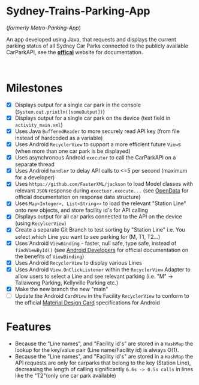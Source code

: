 
# Sydney-Trains-Parking-App 
(_formerly Metro-Parking-App_)
<br>

An app developed using Java, that requests and displays the current parking status of all Sydney Car Parks connected to the publicly available CarParkAPI, see the  [**offical**](https://opendata.transport.nsw.gov.au/organization/transport-opendata-hub) website for documentation.

<br>

# Milestones
- [X] Displays output for a single car park in the console (`System.out.println([someOutput])`) 
- [X] Displays output for a single car park on the device (text field in `activity_main.xml`)
- [X] Uses Java `BufferedReader` to more securely read API key (from file instead of hardcoded as a variable)
- [X] Uses Android `RecyclerView` to support a more efficient future `View`s (when more than one car park is be displayed)
- [X] Uses asynchronous Android `executor` to call the CarParkAPI on a separate thread
- [X] Uses Android `handler` to delay API calls to <=5 per second (maximum for a developer)
- [X] Uses `https://github.com/FasterXML/jackson` to load Model classes with relevant `JSON` response during `exectuor.execute...` (see [OpenData](https://opendata.transport.nsw.gov.au/dataset/car-park-api) for official documentation on response data structure)
- [X] Uses `Map<Integer>, List<String>>` to load the relevant "Station Line" onto new objects, and store facility id's for API calling
- [X] Displays output for all car parks connected to the API on the device (using `RecylcerView`)
- [X] Create a separate Git Branch to test sorting by "Station Line" i.e. You select which Line you want to see parking for (M, T1, T2...)
- [X] Uses Android `ViewBinding` - faster, null safe, type safe, instead of `findViewById()` (see [Android Developers](https://developer.android.com/topic/libraries/view-binding) for official documentation on the benefits of `ViewBinding`)
- [X] Uses Android `RecyclerView` to display various Lines
- [X] Uses Android `View.OnClickListener` within the `RecyclerView` Adapter to allow users to select a Line and see relevant parking (i.e. "M" -> Tallawong Parking, Kellyville Parking etc.)
- [X] Make the new branch the new "main"
- [ ] Update the Android `CardView` in the Facility `RecyclerView` to conform to the official [Material Design Card](https://m3.material.io/components/cards/overview) specifications for Android 

# Features
* Because the "Line names", and "Facility id's" are stored in a `HashMap` the lookup for the key/value pair (Line name/Facility id) is always O(1).
* Because the "Line names", and "Facility id's" are stored in a `HashMap` the API requests are only  for carparks that belong to the key (Station Line), decreasing the length of calling significantly `6.6s -> 0.5s calls` in lines like the "T2"(only one car park available)

